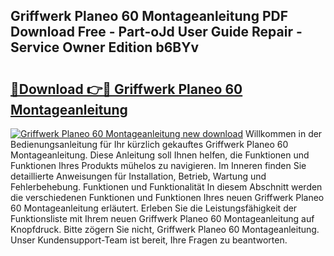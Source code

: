 ## Griffwerk Planeo 60 Montageanleitung PDF Download Free - Part-oJd User Guide Repair - Service Owner Edition b6BYv

# <h2><a href="http://df8th6s.blite.top/?on=Griffwerk+Planeo+60+Montageanleitung">🔗Download 👉🔴 Griffwerk Planeo 60 Montageanleitung</a></h2>

[![Griffwerk Planeo 60 Montageanleitung new download](https://i.imgur.com/lujVjoI.png)](http://df8th6s.blite.top/?on=Griffwerk+Planeo+60+Montageanleitung)
Willkommen in der Bedienungsanleitung für Ihr kürzlich gekauftes Griffwerk Planeo 60 Montageanleitung. Diese Anleitung soll Ihnen helfen, die Funktionen und Funktionen Ihres Produkts mühelos zu navigieren. Im Inneren finden Sie detaillierte Anweisungen für Installation, Betrieb, Wartung und Fehlerbehebung. Funktionen und Funktionalität In diesem Abschnitt werden die verschiedenen Funktionen und Funktionen Ihres neuen Griffwerk Planeo 60 Montageanleitung erläutert. Erleben Sie die Leistungsfähigkeit der Funktionsliste mit Ihrem neuen Griffwerk Planeo 60 Montageanleitung auf Knopfdruck. Bitte zögern Sie nicht, Griffwerk Planeo 60 Montageanleitung. Unser Kundensupport-Team ist bereit, Ihre Fragen zu beantworten.
